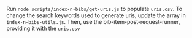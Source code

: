 Run `node scripts/index-n-bibs/get-uris.js` to populate `uris.csv`. 
To change the search keywords used to generate uris, update the array in 
`index-n-bibs-utils.js`. 
Then, use the bib-item-post-request-runner, providing it with the `uris.csv`